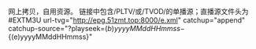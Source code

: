 



网上拷贝，自用资源。
链接中包含/PLTV/或/TVOD/的单播源；直播源文件头为#EXTM3U url-tvg="http://epg.51zmt.top:8000/e.xml" catchup="append" catchup-source="?playseek=${(b)yyyyMMddHHmmss}-${(e)yyyyMMddHHmmss}"

